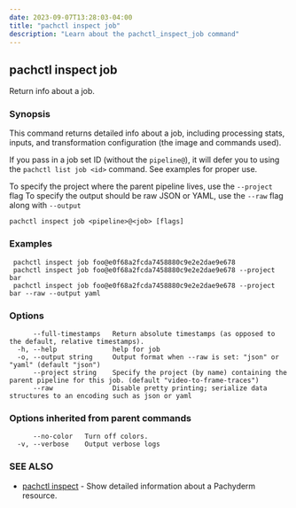 ```yaml
---
date: 2023-09-07T13:28:03-04:00
title: "pachctl inspect job"
description: "Learn about the pachctl_inspect_job command"
---
```


## pachctl inspect job

Return info about a job.

### Synopsis

This command returns detailed info about a job, including processing stats, inputs, and transformation configuration (the image and commands used). 
 
If you pass in a job set ID (without the `pipeline@`), it will defer you to using the `pachctl list job <id>` command. See examples for proper use. 
 
 To specify the project where the parent pipeline lives, use the `--project` flag 
 To specify the output should be raw JSON or YAML, use the `--raw` flag along with `--output`

```
pachctl inspect job <pipeline>@<job> [flags]
```

### Examples

```
 pachctl inspect job foo@e0f68a2fcda7458880c9e2e2dae9e678 
 pachctl inspect job foo@e0f68a2fcda7458880c9e2e2dae9e678 --project bar 
 pachctl inspect job foo@e0f68a2fcda7458880c9e2e2dae9e678 --project bar --raw --output yaml 

```

### Options

```
      --full-timestamps   Return absolute timestamps (as opposed to the default, relative timestamps).
  -h, --help              help for job
  -o, --output string     Output format when --raw is set: "json" or "yaml" (default "json")
      --project string    Specify the project (by name) containing the parent pipeline for this job. (default "video-to-frame-traces")
      --raw               Disable pretty printing; serialize data structures to an encoding such as json or yaml
```

### Options inherited from parent commands

```
      --no-color   Turn off colors.
  -v, --verbose    Output verbose logs
```

### SEE ALSO

* [pachctl inspect](../pachctl_inspect)	 - Show detailed information about a Pachyderm resource.

